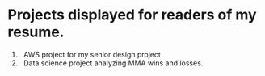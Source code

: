 # Projects displayed for readers of my resume.

1. &nbsp; AWS project for my senior design project </br>
2. &nbsp; Data science project analyzing MMA wins and losses.
